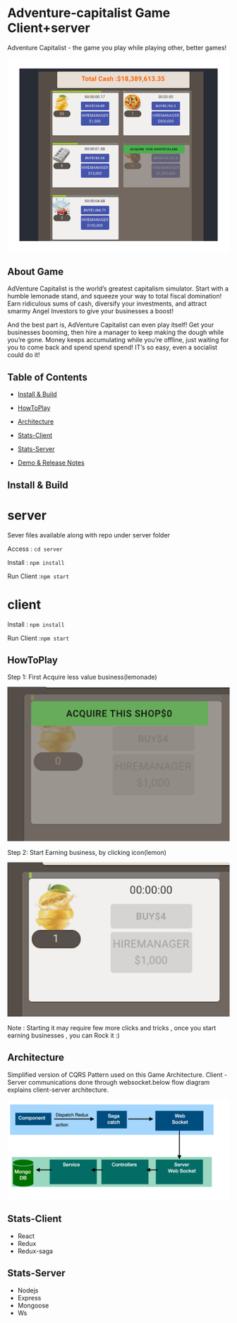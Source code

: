 # Adventure-capitalist Game Client+server
Adventure Capitalist - the game you play while playing other, better games!
<p align="center">
  <img src="screenshots/screenshot.jpg?raw=true" />
</p>

## About Game

AdVenture Capitalist is the world’s greatest capitalism simulator. Start with a humble lemonade stand, and squeeze your way to total fiscal domination! Earn ridiculous sums of cash, diversify your investments, and attract smarmy Angel Investors to give your businesses a boost!

And the best part is, AdVenture Capitalist can even play itself! Get your businesses booming, then hire a manager to keep making the dough while you’re gone. Money keeps accumulating while you’re offline, just waiting for you to come back and spend spend spend! IT’s so easy, even a socialist could do it!

## Table of Contents

- [Install & Build](#install--build)
- [HowToPlay](#howtoplay)
- [Architecture](#architecture)
- [Stats-Client](#stats-client)
- [Stats-Server](#stats-server)

- [Demo & Release Notes](#release-notes)

## Install & Build

# server
Sever files available along with repo under server folder

Access  : `cd server`

Install : `npm install`

Run Client :`npm start`


# client 

Install : `npm install`

Run Client :`npm start`

## HowToPlay

Step 1: First Acquire less value business(lemonade)
<p align="center">
  <img src="screenshots/step1.png?raw=true" />
</p>
Step 2: Start Earning business, by clicking icon(lemon)
<p align="center">
  <img src="screenshots/step2.png?raw=true" />
</p>

Note : Starting it may require few more clicks and tricks , once you start earning businesses , you can Rock it :)

## Architecture

Simplified version of CQRS Pattern used on this Game Architecture. Client - Server communications done through websocket.below flow diagram explains client-server architecture.  

<p align="center">
  <img src="screenshots/workflow.jpg?raw=true" />
</p>


## Stats-Client

- React
- Redux
- Redux-saga

## Stats-Server

- Nodejs
- Express
- Mongoose
- Ws 






